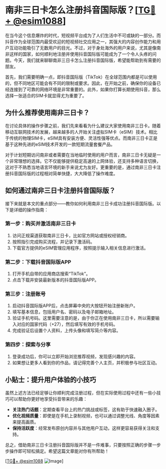 # 南非三日卡怎么注册抖音国际版？[[TG💪+ @esim1088](https://t.me/s/esim1088)]

在当今这个信息爆炸的时代，短视频平台成为了人们生活中不可或缺的一部分。而抖音作为全球范围内最受欢迎的短视频社交应用之一，其强大的内容创作能力和用户互动功能吸引了无数用户的目光。不过，对于身处海外的用户来说，尤其是像南非这样的国家，如何顺利地注册并使用抖音国际版可能成为了一个令人头疼的问题。今天，我们就来聊聊南非三日卡怎么注册抖音国际版，希望能帮助到有需要的朋友。

首先，我们需要明确一点，即抖音国际版（TikTok）在全球范围内都是可以使用的，但不同地区可能会有不同的限制或要求。因此，在开始之前，确保你的设备已经连接到了可靠的网络环境是非常重要的。此外，如果你打算长期使用抖音，那么选择一张适合的SIM卡就显得尤为重要了。

## 为什么推荐使用南非三日卡？

在讨论具体的操作步骤之前，我们先来看看为什么建议大家使用南非三日卡。随着移动互联网技术的发展，越来越多的人开始关注虚拟SIM卡（eSIM）技术。相比于传统的物理SIM卡，eSIM具有安装方便、灵活性强等优点。而南非三日卡正是基于这种先进的eSIM技术开发的一款短期流量套餐产品。

对于计划短期访问南非或者需要在当地临时使用的用户而言，南非三日卡无疑是一个非常理想的选择。它不仅能够提供稳定高速的上网体验，还支持多种语言切换，这对于不熟悉当地语言环境的新手来说尤为友好。更重要的是，通过南非三日卡注册抖音国际版的过程相对简单快捷，大大降低了操作难度。

## 如何通过南非三日卡注册抖音国际版？

接下来就是本文的重点部分——教你如何利用南非三日卡成功注册抖音国际版。以下是详细的操作指南：

### 第一步：购买并激活南非三日卡

1. 访问正规渠道获取南非三日卡，比如官方网站或授权经销商。
2. 按照指引完成购买流程，并记录下激活码。
3. 下载官方提供的eSIM管理应用程序，按照提示输入相关信息进行激活。

### 第二步：下载抖音国际版APP

1. 打开手机自带的应用商店搜索“TikTok”。
2. 点击下载并安装最新版本的抖音国际版APP。

### 第三步：注册账号

1. 启动抖音国际版APP后，点击屏幕中央的大按钮开始注册新账户。
2. 填写基本信息，包括用户名、密码以及电子邮箱地址。
3. 验证手机号码。这里需要注意的是，由于你正在使用南非三日卡，所以需要输入对应的国家代码（+27），然后填写有效的手机号码。
4. 完成验证后设置个人资料，上传头像和填写简介等内容。

### 第四步：探索与分享

1. 登录成功后，你可以立即开始浏览推荐视频，发现感兴趣的内容。
2. 如果想让更多人看到你的作品，请记得完善个人主页，并积极参与社区互动。

## 小贴士：提升用户体验的小技巧

虽然上述方法已经足够让你顺利完成注册过程，但在实际使用过程中还有一些小技巧可以帮助你更好地享受抖音带来的乐趣：

- **关注热门话题**：定期查看平台上的热门挑战或标签，这有助于快速融入圈子。
- **优化视频质量**：即使是在手机上录制视频，也可以通过调整光线、角度等因素来提高画质。
- **保持活跃度**：经常发布原创内容并与其他用户互动，这样更容易获得关注和支持。

总之，借助南非三日卡注册抖音国际版并不是一件难事，只要按照正确的步骤一步步操作即可轻松搞定。希望这篇文章能对你有所帮助！

[[TG💪+ @esim1088](https://t.me/s/esim1088) ![Image](https://i.postimg.cc/4NQfJmqS/Snipaste-2025-05-13-00-14-12.png)]